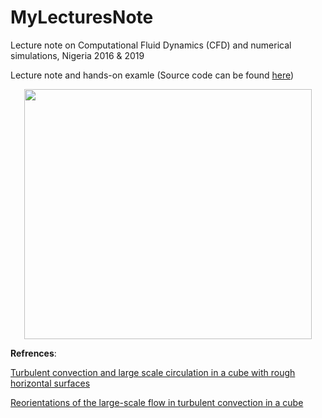 # MyLecturesNote
Lecture note on Computational Fluid Dynamics (CFD) and numerical simulations, Nigeria 2016 &amp; 2019

Lecture note and hands-on examle (Source code can be found [here](http://nek5000.github.io/NekDoc/index.html))


<p align="center">
  <img width="460" height="400" src="https://github.com/Foroozani/MyLectureNotes/blob/main/animation_thermal_convection.gif">
</p>


**Refrences**:

[Turbulent convection and large scale circulation in a cube with rough horizontal surfaces](https://journals.aps.org/pre/abstract/10.1103/PhysRevE.99.033116)


[Reorientations of the large-scale flow in turbulent convection in a cube](https://journals.aps.org/pre/abstract/10.1103/PhysRevE.95.033107)
